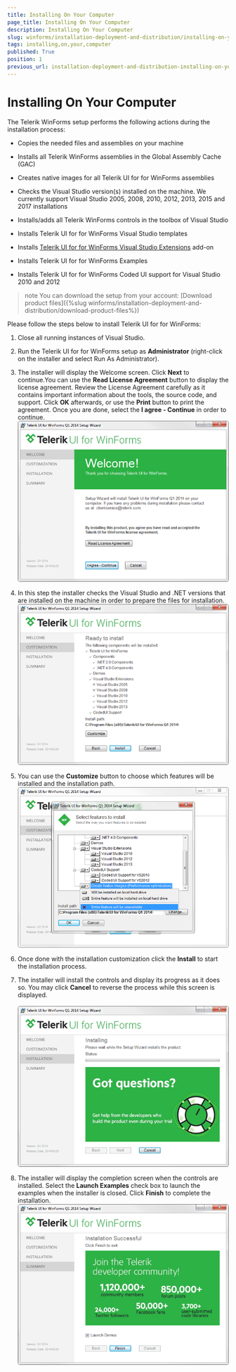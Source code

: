 ```yaml
---
title: Installing On Your Computer
page_title: Installing On Your Computer
description: Installing On Your Computer
slug: winforms/installation-deployment-and-distribution/installing-on-your-computer
tags: installing,on,your,computer
published: True
position: 1
previous_url: installation-deployment-and-distribution-installing-on-your-computer
---
```


# Installing On Your Computer

The Telerik WinForms setup performs the following actions during the installation process:

* Copies the needed files and assemblies on your machine

* Installs all Telerik WinForms assemblies in the Global Assembly Cache (GAC)

* Creates native images for all Telerik UI for for WinForms assemblies
            

* Checks the Visual Studio version(s) installed on the machine. We currently support Visual Studio 2005, 2008, 2010, 2012, 2013, 2015 and 2017 installations

* Installs/adds all Telerik WinForms controls in the toolbox of Visual Studio

* Installs Telerik UI for for WinForms Visual Studio templates

* Installs [Telerik UI for for WinForms Visual Studio Extensions](http://www.telerik.com/products/winforms/visual-studio-extensions.aspx) add-on
            

* Installs Telerik UI for for WinForms Examples

* Installs Telerik UI for for WinForms Coded UI support for Visual Studio 2010 and 2012

>note You can download the setup from your account: [Download product files]({%slug winforms/installation-deployment-and-distribution/download-product-files%})

Please follow the steps below to install Telerik UI for for WinForms:

1. Close all running instances of Visual Studio.

1. Run the Telerik UI for for WinForms setup as __Administrator__ (right-click on the installer and select Run As Administrator).
            

1. The installer will display the Welcome screen. Click __Next__ to continue.You can use the __Read License Agreement__ button to display the license agreement. Review the License Agreement carefully as it contains important information about the tools, the source code, and support. Click __OK__ afterwards, or use the __Print__ button to print the agreement. Once you are done, select the __I agree - Continue__ in order to continue.          
            ![installation-deployment-and-distribution-installing-on-your-computer 001](images/installation-deployment-and-distribution-installing-on-your-computer001.png)

1. In this step the installer checks the Visual Studio and .NET versions that are installed on the machine in order to prepare the files for installation.
            ![installation-deployment-and-distribution-installing-on-your-computer 002](images/installation-deployment-and-distribution-installing-on-your-computer002.png)

1. You can use the __Customize__ button to choose which features will be installed and the installation path.                
            ![installation-deployment-and-distribution-installing-on-your-computer 003](images/installation-deployment-and-distribution-installing-on-your-computer003.png)

1. Once done with the installation customization click the __Install__ to start the installation process.
            

1. The installer will install the controls and display its progress as it does so. You may click __Cancel__ to reverse the process while this screen is displayed.         
             
            ![installation-deployment-and-distribution-installing-on-your-computer 004](images/installation-deployment-and-distribution-installing-on-your-computer004.png)

1. The installer will display the completion screen when the controls are installed. Select the __Launch Examples__ check box to launch the examples when the installer is closed. Click __Finish__ to complete the installation.              
            ![installation-deployment-and-distribution-installing-on-your-computer 005](images/installation-deployment-and-distribution-installing-on-your-computer005.png)
